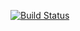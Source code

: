 [![Build Status](https://travis-ci.org/JoveOlga/hello-spring-boot.svg?branch=master)](https://travis-ci.org/JoveOlga/hello-spring-boot)